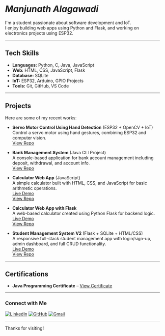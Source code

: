 # ***Manjunath Alagawadi*** 

I'm a student passionate about software development and IoT.  
I enjoy building web apps using Python and Flask, and working on electronics projects using ESP32.

---

##  Tech Skills

- **Languages:** Python, C, Java, JavaScript  
- **Web:** HTML, CSS, JavaScript, Flask  
- **Database:** SQLite  
- **IoT:** ESP32, Arduino, GPIO Projects  
- **Tools:** Git, GitHub, VS Code  

---

##  Projects

Here are some of my recent works:

- **Servo Motor Control Using Hand Detection** (ESP32 + OpenCV + IoT)  
  Control a servo motor using hand gestures, combining ESP32 and computer vision.  
  [View Repo](https://github.com/Manju200417/Control_Servo_By_Hand__ESP32)

- **Bank Management System** (Java CLI Project)  
  A console-based application for bank account management including deposit, withdrawal, and account info.  
  [View Repo](https://github.com/Manju200417/Bank_Management_System)

- **Calculator Web App** (JavaScript)  
  A simple calculator built with HTML, CSS, and JavaScript for basic arithmetic operations.  
  [Live Demo](https://manju200417.github.io/Calculator_js/)  
  [View Repo](https://github.com/Manju200417/Calculator_js)

- **Calculator Web App with Flask**  
  A web-based calculator created using Python Flask for backend logic.  
  [Live Demo](https://calculator-with-flask.onrender.com/)  
  [View Repo](https://github.com/Manju200417/Calculator_with_Flask)

- **Student Management System V2** (Flask + SQLite + HTML/CSS)  
  A responsive full-stack student management app with login/sign-up, admin dashboard, and full CRUD functionality.  
  [Live Demo](https://manju200417.pythonanywhere.com/)  
  [View Repo](https://github.com/Manju200417/Manju200417-Student-Management-System-V2)

---

##  Certifications

- **Java Programming Certificate** – [View Certificate](https://www.hackerrank.com/certificates/4e883ca68aa8)

---

###  Connect with Me

[![LinkedIn](https://img.shields.io/badge/LinkedIn-Profile-blue?style=flat&logo=linkedin)](https://www.linkedin.com/in/manju-alagawadi-483508243/)
[![GitHub](https://img.shields.io/badge/GitHub-manju200417-black?style=flat&logo=github)](https://github.com/manju200417)
[![Gmail](https://img.shields.io/badge/Email-manjuguru814@gmail.com-red?style=flat&logo=gmail)](mailto:manjuguru814@gmail.com)

---

Thanks for visiting!
